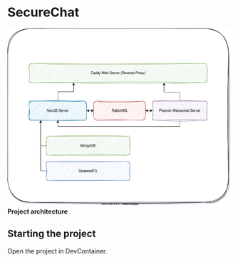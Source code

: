 # SecureChat

<p align="left">
<img height=400 src="/assets/architecture.svg"/>
<br /> 
  <strong>Project architecture</strong>
</p>

## Starting the project

Open the project in DevContainer.

